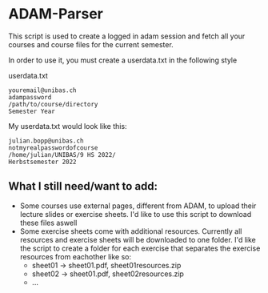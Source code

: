 # ADAM-Parser
This script is used to create a logged in adam session and fetch all your courses and course files for the current semester.

In order to use it, you must create a userdata.txt in the following style

userdata.txt
```
youremail@unibas.ch
adampassword
/path/to/course/directory
Semester Year
```

My userdata.txt would look like this:
```
julian.bopp@unibas.ch
notmyrealpasswordofcourse
/home/julian/UNIBAS/9 HS 2022/
Herbstsemester 2022
```

## What I still need/want to add:
- Some courses use external pages, different from ADAM, to upload their lecture slides or exercise sheets. I'd like to use this script to download these files aswell
- Some exercise sheets come with additional resources. Currently all resources and exercise sheets will be downloaded to one folder. I'd like the script to create a folder for each exercise that separates the exercise resources from eachother like so:
	- sheet01 -> sheet01.pdf, sheet01resources.zip
	- sheet02 -> sheet01.pdf, sheet02resources.zip
	- ...

